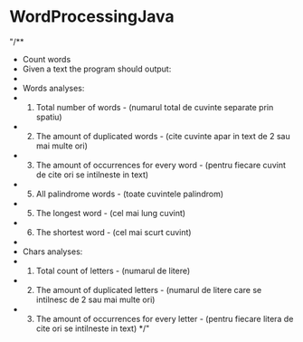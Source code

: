 # WordProcessingJava
"/**
 * Count words
 * Given a text the program should output:
 *
 * Words analyses:
 * 1. Total number of words - (numarul total de cuvinte separate prin spatiu)
 * 2. The amount of duplicated words - (cite cuvinte apar in text de 2 sau mai multe ori)
 * 3. The amount of occurrences for every word - (pentru fiecare cuvint de cite ori se intilneste in text)
 * 5. All palindrome words - (toate cuvintele palindrom)
 * 5. The longest word - (cel mai lung cuvint)
 * 6. The shortest word - (cel mai scurt cuvint)
 *
 * Chars analyses:
 * 1. Total count of letters - (numarul de litere)
 * 2. The amount of duplicated letters - (numarul de litere care se intilnesc de 2 sau mai multe ori)
 * 3. The amount of occurrences for every letter  - (pentru fiecare litera de cite ori se intilneste in text)
 */"	
